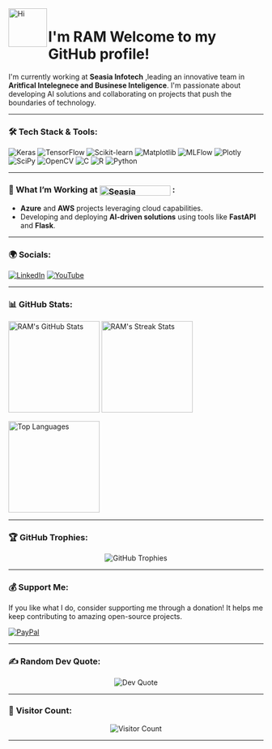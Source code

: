 <img src="https://em-content.zobj.net/source/animated-noto-color-emoji/356/waving-hand_medium-light-skin-tone_1f44b-1f3fc_1f3fc.gif" style="width: 2cm; height: 2cm;" alt="Hi" align="left"> 

# **I'm RAM** Welcome to my GitHub profile!

I'm currently working at **Seasia Infotech** ,leading an innovative team in **Aritfical Intelegnece and Businese Inteligence**. I'm passionate about developing AI solutions and collaborating on projects that push the boundaries of technology.

---

### 🛠️ **Tech Stack & Tools**:
<div align="left">
<img src="https://img.shields.io/badge/Keras-%23D00000.svg?style=for-the-badge&logo=Keras&logoColor=white" alt="Keras" /> <img src="https://img.shields.io/badge/TensorFlow-%23FF6F00.svg?style=for-the-badge&logo=TensorFlow&logoColor=white" alt="TensorFlow" /> 
<img src="https://img.shields.io/badge/scikit--learn-%23F7931E.svg?style=for-the-badge&logo=scikit-learn&logoColor=white" alt="Scikit-learn" />
<img src="https://img.shields.io/badge/matplotlib-%23ffffff.svg?style=for-the-badge&logo=Matplotlib&logoColor=black" alt="Matplotlib" />
<img src="https://img.shields.io/badge/mlflow-%23d9ead3.svg?style=for-the-badge&logo=mlflow&logoColor=blue" alt="MLFlow" />
<img src="https://img.shields.io/badge/Plotly-%233F4F75.svg?style=for-the-badge&logo=plotly&logoColor=white" alt="Plotly" />
<img src="https://img.shields.io/badge/SciPy-%230C55A5.svg?style=for-the-badge&logo=scipy&logoColor=%white" alt="SciPy" />
<img src="https://img.shields.io/badge/OpenCV-%23white.svg?style=for-the-badge&logo=opencv&logoColor=white" alt="OpenCV" />
<img src="https://img.shields.io/badge/c-%2300599C.svg?style=for-the-badge&logo=c&logoColor=white" alt="C" />
<img src="https://img.shields.io/badge/R-%23276DC3.svg?style=for-the-badge&logo=r&logoColor=white" alt="R" />
<img src="https://img.shields.io/badge/python-3670A0?style=for-the-badge&logo=python&logoColor=ffdd54" alt="Python" />
</div>

---

### 🔭 What I’m Working at <img src="https://media.licdn.com/dms/image/v2/D4D0BAQFYdIpi7JwEMA/company-logo_200_200/company-logo_200_200/0/1706010439878/seasia_infotech_logo?e=2147483647&v=beta&t=jA3devyueCgbSi8CXBW9Ytoxrup09r5VfpIKdjTAd9g" alt="Seasia Infotech Logo" style="height:20px; width:140px; vertical-align:middle;"> :
- **Azure** and **AWS** projects leveraging cloud capabilities.
- Developing and deploying **AI-driven solutions** using tools like **FastAPI** and **Flask**.

---

### 🌍 **Socials**:
[![LinkedIn](https://img.shields.io/badge/LinkedIn-%230077B5.svg?style=for-the-badge&logo=linkedin&logoColor=white)](https://linkedin.com/in/ramImarn) 
[![YouTube](https://img.shields.io/badge/YouTube-%23FF0000.svg?style=for-the-badge&logo=YouTube&logoColor=white)](https://youtube.com/@ramImarn)

---

### 📊 **GitHub Stats**:
<p align="left">
  <img src="https://github-readme-stats.vercel.app/api?username=ramImarn&theme=panda&hide_border=false&include_all_commits=false&count_private=false" alt="RAM's GitHub Stats" height="180"/>
  <img src="https://github-readme-streak-stats.herokuapp.com/?user=ramImarn&theme=panda&hide_border=false" alt="RAM's Streak Stats" height="180"/>
</p>
<p align="left">
  <img src="https://github-readme-stats.vercel.app/api/top-langs/?username=ramImarn&theme=panda&hide_border=false&include_all_commits=false&count_private=false&layout=compact" alt="Top Languages" height="180"/>
</p>

---

### 🏆 **GitHub Trophies**:
<p align="center">
  <img src="https://github-profile-trophy.vercel.app/?username=ramImarn&theme=radical&no-frame=false&no-bg=true&margin-w=4" alt="GitHub Trophies"/>
</p>

---

### 💰 **Support Me**:
If you like what I do, consider supporting me through a donation! It helps me keep contributing to amazing open-source projects.

[![PayPal](https://img.shields.io/badge/PayPal-00457C?style=for-the-badge&logo=paypal&logoColor=white)](https://paypal.me/RAM)

---

### ✍️ **Random Dev Quote**:
<p align="center">
  <img src="https://quotes-github-readme.vercel.app/api?type=horizontal&theme=radical" alt="Dev Quote"/>
</p>

---

### 🔗 **Visitor Count**:
<p align="center">
  <img src="https://visitcount.itsvg.in/api?id=ramImarn&icon=0&color=0" alt="Visitor Count"/>
</p>

---

<!-- Created with passion using GPRM (https://gprm.itsvg.in) -->
